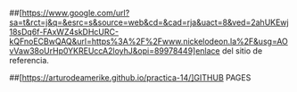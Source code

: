 ##[https://www.google.com/url?sa=t&rct=j&q=&esrc=s&source=web&cd=&cad=rja&uact=8&ved=2ahUKEwj18sDq6f-FAxWZ4skDHcURC-kQFnoECBwQAQ&url=https%3A%2F%2Fwww.nickelodeon.la%2F&usg=AOvVaw38oUrHp0YKREUccA2loyhJ&opi=89978449]enlace del sitio de referencia.


##[https://arturodeamerike.github.io/practica-14/]GITHUB PAGES
